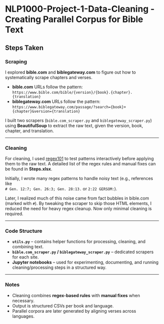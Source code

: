 # NLP1000-Project-1-Data-Cleaning - Creating Parallel Corpus for Bible Text

## Steps Taken

### Scraping
I explored **bible.com** and **biblegateway.com** to figure out how to systematically scrape chapters and verses.  

- **bible.com** URLs follow the pattern:  
  `https://www.bible.com/bible/{version}/{book}.{chapter}.{translation}`  
- **biblegateway.com** URLs follow the pattern:  
  `https://www.biblegateway.com/passage/?search={book}+{chapter}&version={translation}`  

I built two scrapers (`bible.com_scraper.py` and `biblegateway_scraper.py`) using **BeautifulSoup** to extract the raw text, given the version, book, chapter, and translation.

---

### Cleaning
For cleaning, I used [regex101](https://regex101.com) to test patterns interactively before applying them to the raw text. A detailed list of the regex rules and manual fixes can be found in **Steps.xlsx**.

Initially, I wrote many regex patterns to handle noisy text (e.g., references like  
`# Gen. 12:7; Gen. 26:3; Gen. 28:13.` or `2:22 GERSOM:`).  

Later, I realized much of this noise came from fact bubbles in bible.com (marked with `#`). By tweaking the scraper to skip those HTML elements, I reduced the need for heavy regex cleanup. Now only minimal cleaning is required.

---

### Code Structure
- **`utils.py`** – contains helper functions for processing, cleaning, and combining text.  
- **`bible.com_scraper.py` / `biblegateway_scraper.py`** – dedicated scrapers for each site.  
- **Jupyter notebooks** – used for experimenting, documenting, and running cleaning/processing steps in a structured way.  

---

### Notes
- Cleaning combines **regex-based rules** with **manual fixes** when necessary.  
- Output is structured CSVs per book and language.  
- Parallel corpora are later generated by aligning verses across languages.  
